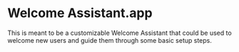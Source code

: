 Welcome Assistant.app
=================

This is meant to be a customizable Welcome Assistant that could be used to welcome new users and guide them through some basic setup steps.
